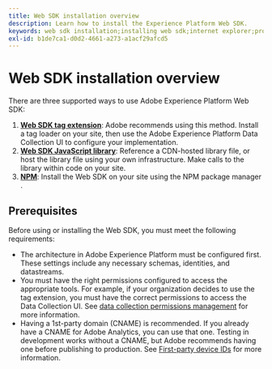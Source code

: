 ```yaml
---
title: Web SDK installation overview
description: Learn how to install the Experience Platform Web SDK.
keywords: web sdk installation;installing web sdk;internet explorer;promise;npm package
exl-id: b1de7ca1-d0d2-4661-a273-a1acf29afcd5
---
```

# Web SDK installation overview

There are three supported ways to use Adobe Experience Platform Web SDK:

1. **[Web SDK tag extension](extension.md)**: Adobe recommends using this method. Install a tag loader on your site, then use the Adobe Experience Platform Data Collection UI to configure your implementation.
1. **[Web SDK JavaScript library](library.md)**: Reference a CDN-hosted library file, or host the library file using your own infrastructure. Make calls to the library within code on your site.
1. **[NPM](npm.md)**: Install the Web SDK on your site using the NPM package manager .

## Prerequisites

Before using or installing the Web SDK, you must meet the following requirements:

* The architecture in Adobe Experience Platform must be configured first. These settings include any necessary schemas, identities, and datastreams.
* You must have the right permissions configured to access the appropriate tools. For example, if your organization decides to use the tag extension, you must have the correct permissions to access the Data Collection UI. See [data collection permissions management](https://experienceleague.adobe.com/docs/experience-platform/collection/permissions.html) for more information.
* Having a 1st-party domain (CNAME) is recommended. If you already have a CNAME for Adobe Analytics, you can use that one. Testing in development works without a CNAME, but Adobe recommends having one before publishing to production. See [First-party device IDs](../identity/first-party-device-ids.md) for more information.
